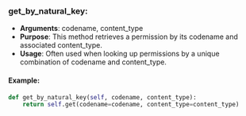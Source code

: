 ### get_by_natural_key:

- **Arguments**: codename, content_type
- **Purpose**: This method retrieves a permission by its codename and associated content_type.
- **Usage**: Often used when looking up permissions by a unique combination of codename and content_type.

#### Example:

```python
def get_by_natural_key(self, codename, content_type):
    return self.get(codename=codename, content_type=content_type)
